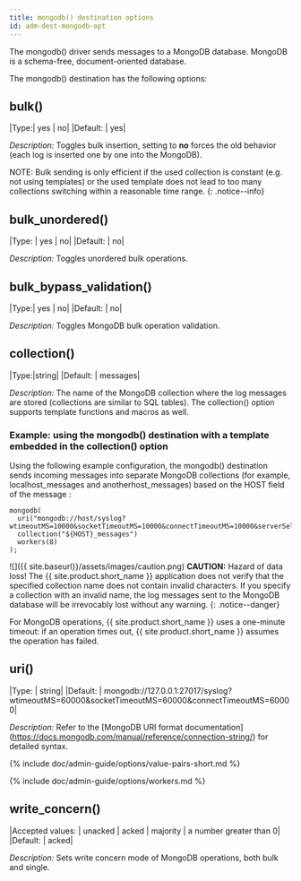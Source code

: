 ```yaml
---
title: mongodb() destination options
id: adm-dest-mongodb-opt
---
```


The mongodb() driver sends messages to a MongoDB database. MongoDB is a
schema-free, document-oriented database.

The mongodb() destination has the following options:

## bulk()

|Type:|      yes \| no|
|Default: |  yes|

*Description:* Toggles bulk insertion, setting to **no** forces the old
behavior (each log is inserted one by one into the MongoDB).

NOTE: Bulk sending is only efficient if the used collection is constant
(e.g. not using templates) or the used template does not lead to too
many collections switching within a reasonable time range.
{: .notice--info}

## bulk_unordered()

|Type: |     yes \| no|
|Default: |  no|

*Description:* Toggles unordered bulk operations.

## bulk_bypass_validation()

|Type:|     yes \| no|
|Default:  | no|

*Description:* Toggles MongoDB bulk operation validation.

## collection()

|Type:|string|
|Default:  | messages|

*Description:* The name of the MongoDB collection where the log messages
are stored (collections are similar to SQL tables). The collection()
option supports template functions and macros as well.

### Example: using the mongodb() destination with a template embedded in the collection() option

Using the following example configuration, the mongodb() destination
sends incoming messages into separate MongoDB collections (for example,
localhost_messages and anotherhost_messages) based on the HOST field
of the message :

```config
mongodb(
  uri("mongodb://host/syslog?wtimeoutMS=10000&socketTimeoutMS=10000&connectTimeoutMS=10000&serverSelectionTimeoutMS=5000")
  collection("${HOST}_messages")
  workers(8)
);
```

![]({{ site.baseurl}}/assets/images/caution.png) **CAUTION:**
Hazard of data loss! The {{ site.product.short_name }} application does not verify that
the specified collection name does not contain invalid characters. If
you specify a collection with an invalid name, the log messages sent to
the MongoDB database will be irrevocably lost without any warning.
{: .notice--danger}

For MongoDB operations, {{ site.product.short_name }} uses a one-minute timeout: if an
operation times out, {{ site.product.short_name }} assumes the operation has failed.

## uri()

|Type: |     string|
|Default: |  mongodb://127.0.0.1:27017/syslog?wtimeoutMS=60000&socketTimeoutMS=60000&connectTimeoutMS=60000|

*Description:* Refer to the [MongoDB URI format documentation]
(https://docs.mongodb.com/manual/reference/connection-string/) for detailed syntax.

{% include doc/admin-guide/options/value-pairs-short.md %}

{% include doc/admin-guide/options/workers.md %}

## write_concern()

|Accepted values: |  unacked \| acked \| majority \| a number greater than 0|
|Default:        |   acked|

*Description:* Sets write concern mode of MongoDB operations, both bulk and single.
